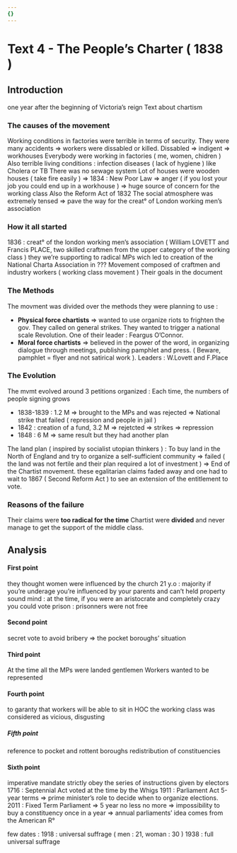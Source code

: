 ```yaml
---
{}
---
```

# Text 4 - The People’s Charter ( 1838 )

## Introduction 

one year after the beginning of Victoria’s reign 
Text about chartism 

### The causes of the movement 

Working conditions in factories were terrible in terms of security. They were many accidents ⇒ workers were dissabled or killed. 
Dissabled ⇒ indigent ⇒ workhouses 
Everybody were working in factories ( me, women, chidren )
Also terrible living conditions : infection diseases ( lack of hygiene ) like Cholera or TB
There was no sewage system 
Lot of houses were wooden houses ( take fire easily )
⇒ 1834 : New Poor Law ⇒ anger ( if you lost your job you could end up in a workhouse ) ⇒ huge source of concern for the working class 
Also the Reform Act of 1832 
The social atmosphere was extremely tensed ⇒ pave the way for the creat° of London working men’s association

### How it all started

1836 : creat° of the london working men’s association ( William LOVETT and Francis PLACE, two skilled craftmen from the upper category of the working class ) they we’re supporting to radical MPs wich led to creation of the National Charta Association in ???
Movement composed of craftmen and industry workers ( working class movement )
Their goals in the document 

### The Methods 

The movment was divided over the methods they were planning to use : 
- **Physical force chartists** ⇒ wanted to use organize riots to frighten the gov. They called on general strikes. They wanted to trigger a national scale Revolution. One of their leader : Feargus O’Connor. 
- **Moral force chartists** ⇒ believed in the power of the word, in organizing dialogue through meetings, publishing pamphlet and press. ( Beware, pamphlet = flyer and not satirical work ). Leaders : W.Lovett and F.Place

### The Evolution

The mvmt evolved around 3 petitions organized : 
Each time, the numbers of people signing grows 
- 1838-1839 : 1.2 M ⇒ brought to the MPs and was rejected ⇒ National strike that failed ( repression and people in jail )
- 1842 : creation of a fund,  3.2 M ⇒ rejetcted ⇒ strikes ⇒ repression
- 1848 : 6 M ⇒ same result but they had another plan 

The land plan ( inspired by socialist utopian thinkers ) :
To buy land in the North of England and try to organize a self-sufficient community 
⇒ failed ( the land was not fertile and their plan required a lot of investment )
⇒ End of the Chartist movement. these egalitarian claims faded away and one had to wait to 1867 ( Second Reform Act ) to see an extension of the entitlement to vote.

### Reasons of the failure

Their claims were **too radical for the time** 
Chartist were **divided** and never manage to get the support of the middle class.

## Analysis

#### First point 

they thought women were influenced by the church
21 y.o : majority if you’re underage you’re influenced by your parents and can’t held property
sound mind : at the time, if you were an aristocrate and completely crazy you could vote 
prison : prisonners were not free 

#### Second point 

secret vote to avoid bribery ⇒ the pocket boroughs’ situation 

#### Third point 

At the time all the MPs were landed gentlemen 
Workers wanted to be represented 

#### Fourth point 

to garanty that workers will be able to sit in HOC
the working class was considered as vicious, disgusting 

##### Fifth point 

reference to pocket and rottent boroughs
redistribution of constituencies 

#### Sixth point

imperative mandate 
strictly obey the series of instructions given by electors 
1716 : Septennial Act voted at the time by the Whigs 
1911 : Parliament Act 5-year terms ⇒ prime minister’s role to decide when to organize elections.
2011 : Fixed Term Parliament ⇒ 5 year no less no more 
⇒ impossibility to buy a constituency once in a year 
⇒ annual parliaments’ idea comes from the American R° 

few dates : 
1918 : universal suffrage ( men : 21, woman : 30 )
1938 : full universal suffrage 








